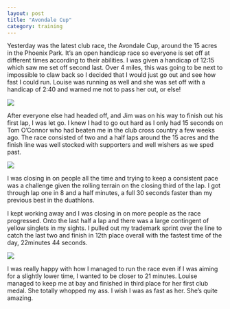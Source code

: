 ```yaml
---
layout: post
title: "Avondale Cup"
category: training
---
```

Yesterday was the latest club race, the Avondale Cup, around the 15 acres in the Phoenix Park. It’s an open handicap race so everyone is set off at different times according to their abilities. I was given a handicap of 12:15 which saw me set off second last. Over 4 miles, this was going to be next to impossible to claw back so I decided that I would just go out and see how fast I could run. Louise was running as well and she was set off with a handicap of 2:40 and warned me not to pass her out, or else!

![](https://farm8.staticflickr.com/7483/16144503331_3a67396ca6_o.jpg)

After everyone else had headed off, and Jim was on his way to finish out his first lap, I was let go. I knew I had to go out hard as I only had 15 seconds on Tom O’Connor who had beaten me in the club cross country a few weeks ago. The race consisted of two and a half laps around the 15 acres and the finish line was well stocked with supporters and well wishers as we sped past.

![](https://farm8.staticflickr.com/7485/15960331039_a7401d4912_o.jpg)

I was closing in on people all the time and trying to keep a consistent pace was a challenge given the rolling terrain on the closing third of the lap. I got through lap one in 8 and a half minutes, a full 30 seconds faster than my previous best in the duathlons.

I kept working away and I was closing in on more people as the race progressed. Onto the last half a lap and there was a large contingent of yellow singlets in my sights. I pulled out my trademark sprint over the line to catch the last two and finish in 12th place overall with the fastest time of the day, 22minutes 44 seconds.

![](https://farm8.staticflickr.com/7572/15960657817_846742e7b6_o.jpg)

I was really happy with how I managed to run the race even if I was aiming for a slightly lower time, I wanted to be closer to 21 minutes. Louise managed to keep me at bay and finished in third place for her first club medal. She totally whopped my ass. I wish I was as fast as her. She’s quite amazing.


